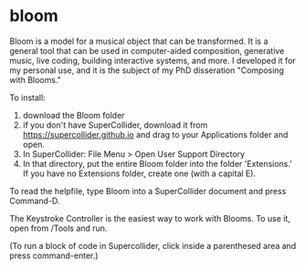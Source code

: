 # bloom

Bloom is a model for a musical object that can be transformed. It is a general tool that can be used in computer-aided composition, generative music, live coding, building interactive systems, and more. I developed it for my personal use, and it is the subject of my PhD disseration "Composing with Blooms."

To install:
1) download the Bloom folder
2) if you don't have SuperCollider, download it from https://supercollider.github.io and drag to your Applications folder and open.
3) In SuperCollider: File Menu > Open User Support Directory
4) In that directory, put the entire Bloom folder into the folder 'Extensions.' If you have no Extensions folder, create one (with a capital E).

To read the helpfile, type Bloom into a SuperCollider document and press Command-D.

The Keystroke Controller is the easiest way to work with Blooms. To use it, open from /Tools and run.

(To run a block of code in Supercollider, click inside a parenthesed area and press command-enter.)
